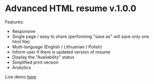 # Advanced HTML resume v.1.0.0

Features:
- Responsive
- Single page / easy to share (performing "save as" will save only one html file)
- Multi-language (English / Lithuanian / Polish)
- Inform user if there is updated version of resume
- Display the "Availability" status
- Simplified print version
- Analytics

Live demo [here](http://www.Tautvydas.info).

